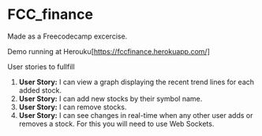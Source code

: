 # FCC_finance

Made as a Freecodecamp excercise.

Demo running at Herouku[https://fccfinance.herokuapp.com/]

User stories to fullfill

1. **User Story:** I can view a graph displaying the recent trend lines for each added stock.
2. **User Story:** I can add new stocks by their symbol name.
3. **User Story:** I can remove stocks.
4. **User Story:** I can see changes in real-time when any other user adds or removes a stock. For this you will need to use Web Sockets.
